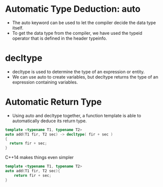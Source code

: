 # Automatic Type Deduction: auto
- The auto keyword can be used to let the compiler decide the data type itself.
-  To get the data type from the compiler, we have used the typeid operator that is defined in the header typeinfo.
# decltype
- decltype is used to determine the type of an expression or entity.
- We can use auto to create variables, but decltype returns the type of an expression containing variables.
# Automatic Return Type
- Using auto and decltype together, a function template is able to automatically deduce its return type.
```c++
template <typename T1, typename T2>
auto add(T1 fir, T2 sec) -> decltype( fir + sec ) 
{ 
  return fir + sec;
}
```
C++14 makes things even simpler
```c++
template <typename T1, typename T2>
auto add(T1 fir, T2 sec){
    return fir + sec;
}
```
